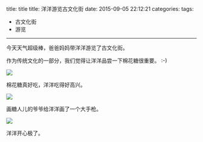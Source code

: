 

title: title
title: 洋洋游览古文化街
date: 2015-09-05 22:12:21
categories:
tags: 
- 古文化街
- 游览
	 
---


今天天气超级棒，爸爸妈妈带洋洋游览了古文化街。

作为传统文化的一部分，我们觉得让洋洋品尝一下棉花糖很重要。 :-)

![](http://7mnmvp.com1.z0.glb.clouddn.com/2015-09-02_10.35.55_size2048.jpg)

棉花糖真好吃，洋洋吃得好高兴。

![](http://7mnmvp.com1.z0.glb.clouddn.com/2015-09-02_10.42.18_size2048.jpg)

画糖人儿的爷爷给洋洋画了一个大手枪。

![](http://7mnmvp.com1.z0.glb.clouddn.com/2015-09-02_10.50.52_size2048.jpg)


洋洋开心极了。

